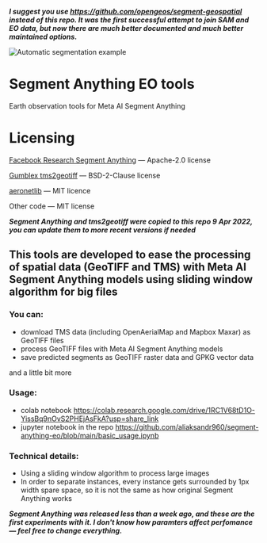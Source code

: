 ***I suggest you use https://github.com/opengeos/segment-geospatial instead of this repo. It was the first successful attempt to join SAM and EO data, but now there are much better documented and much better maintained options.***

![Automatic segmentation example](title_sameo.png?raw=true "Automatic segmentation example")

# Segment Anything EO tools
Earth observation tools for Meta AI Segment Anything

# Licensing

[Facebook Research Segment Anything](https://github.com/facebookresearch/segment-anything) &mdash; Apache-2.0 license 

[Gumblex tms2geotiff](https://github.com/gumblex/tms2geotiff) &mdash; BSD-2-Clause license

[aeronetlib](https://github.com/Geoalert/aeronetlib) &mdash; MIT licence



Other code &mdash; MIT license

***Segment Anything and tms2geotiff were copied to this repo 9 Apr 2022, you can update them to more recent versions if needed***

## This tools are developed to ease the processing of spatial data (GeoTIFF and TMS) with Meta AI Segment Anything models using sliding window algorithm for big files

### You can:
- download TMS data (including OpenAerialMap and Mapbox Maxar) as GeoTIFF files
- process GeoTIFF files with Meta AI Segment Anything models
- save predicted segments as GeoTIFF raster data and GPKG vector data

and a little bit more

### Usage:
- colab notebook https://colab.research.google.com/drive/1RC1V68tD1O-YissBq9nOvS2PHEjAsFkA?usp=share_link
- jupyter notebook in the repo https://github.com/aliaksandr960/segment-anything-eo/blob/main/basic_usage.ipynb

### Technical details:
- Using a sliding window algorithm to process large images
- In order to separate instances, every instance gets surrounded by 1px width spare space, so it is not the same as how original Segment Anything works

***Segment Anything was released less than a week ago, and these are the first experiments with it. I don't know how paramters affect perfomance &mdash; feel free to change everything.***
